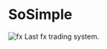 # SoSimple
![fx](https://user-images.githubusercontent.com/32588378/172669473-8e5e0e3a-dcb7-48c2-9d02-6ef31533a888.jpg)
Last fx trading system.
 
